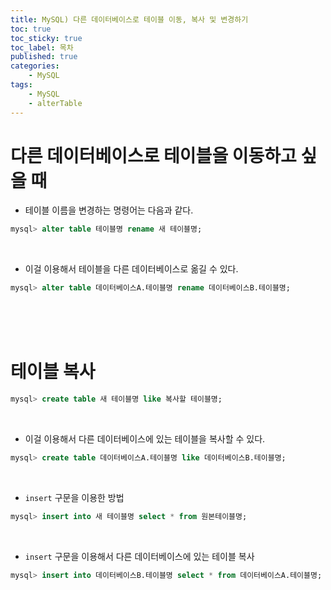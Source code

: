 ```yaml
---
title: MySQL) 다른 데이터베이스로 테이블 이동, 복사 및 변경하기
toc: true
toc_sticky: true
toc_label: 목차
published: true
categories:
    - MySQL
tags:
    - MySQL
    - alterTable
---
```

# 다른 데이터베이스로 테이블을 이동하고 싶을 때
* 테이블 이름을 변경하는 명령어는 다음과 같다.

```sql
mysql> alter table 테이블명 rename 새 테이블명;
```
<br>

* 이걸 이용해서 테이블을 다른 데이터베이스로 옮길 수 있다.

```sql
mysql> alter table 데이터베이스A.테이블명 rename 데이터베이스B.테이블명;
```
<br><br><br>

# 테이블 복사

```sql
mysql> create table 새 테이블명 like 복사할 테이블명;
```
<br>

* 이걸 이용해서 다른 데이터베이스에 있는 테이블을 복사할 수 있다.

```sql
mysql> create table 데이터베이스A.테이블명 like 데이터베이스B.테이블명;
```
<br>

* `insert` 구문을 이용한 방법

```sql
mysql> insert into 새 테이블명 select * from 원본테이블명;
```
<br>

* `insert` 구문을 이용해서 다른 데이터베이스에 있는 테이블 복사

```sql
mysql> insert into 데이터베이스B.테이블명 select * from 데이터베이스A.테이블명;
```
